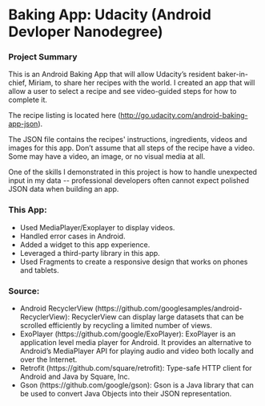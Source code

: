 # Baking App: Udacity (Android Devloper Nanodegree)

<body>
  <h3>Project Summary</h3>
  <p>This is an Android Baking App that will allow Udacity’s resident baker-in-chief, Miriam, to share her recipes with the world. 
  I created an app that will allow a user to select a recipe and see video-guided steps for how to complete it.

The recipe listing is located here (http://go.udacity.com/android-baking-app-json).

The JSON file contains the recipes' instructions, ingredients, videos and images for this app. 
Don’t assume that all steps of the recipe have a video. Some may have a video, an image, or no visual media at all.

One of the skills I demonstrated in this project is how to handle unexpected input in my data -- professional developers often cannot expect polished JSON data when building an app.</p>
  
  <h3>This App:</h3>
    <ul>
      <li>Used MediaPlayer/Exoplayer to display videos.</li>
      <li>Handled error cases in Android.</li>
      <li>Added a widget to this app experience.</li>
      <li>Leveraged a third-party library in this app.</li>
      <li>Used Fragments to create a responsive design that works on phones and tablets.</li>
    </ul>
  
  <h3>Source:</h3>
    <ul>
      <li>Android RecyclerView (https://github.com/googlesamples/android-RecyclerView): RecyclerView can display large datasets that can be scrolled efficiently by recycling a limited number of views.</li>
  <li>ExoPlayer (https://github.com/google/ExoPlayer): ExoPlayer is an application level media player for Android. It provides an alternative to Android’s MediaPlayer API for playing audio and video both locally and over the Internet.</li>
  <li>Retrofit (https://github.com/square/retrofit): Type-safe HTTP client for Android and Java by Square, Inc.</li>
  <li>Gson (https://github.com/google/gson): Gson is a Java library that can be used to convert Java Objects into their JSON representation. </li>
    </ul>
</body>
